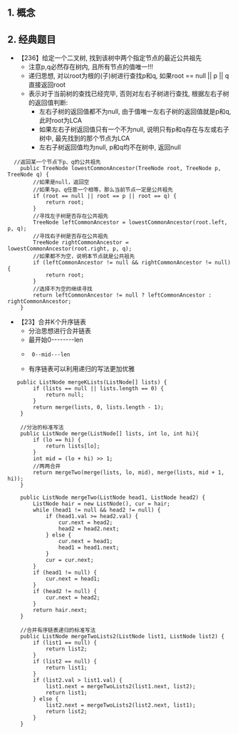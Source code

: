 ## 1. 概念

## 2. 经典题目
* 【236】给定一个二叉树, 找到该树中两个指定节点的最近公共祖先
  * 注意p,q必然存在树内, 且所有节点的值唯一!!!
  * 递归思想, 对以root为根的(子)树进行查找p和q, 如果root == null || p || q 直接返回root
  * 表示对于当前树的查找已经完毕, 否则对左右子树进行查找, 根据左右子树的返回值判断:
    * 左右子树的返回值都不为null, 由于值唯一左右子树的返回值就是p和q, 此时root为LCA
    * 如果左右子树返回值只有一个不为null, 说明只有p和q存在与左或右子树中, 最先找到的那个节点为LCA
    * 左右子树返回值均为null, p和q均不在树中, 返回null
```
  //返回某一个节点下p、q的公共祖先
    public TreeNode lowestCommonAncestor(TreeNode root, TreeNode p, TreeNode q) {
        //如果是null，返回空
        //如果与p、q任意一个相等，那么当前节点一定是公共祖先
        if (root == null || root == p || root == q) {
            return root;
        }
        //寻找左子树是否存在公共祖先
        TreeNode leftCommonAncestor = lowestCommonAncestor(root.left, p, q);
        //寻找右子树是否存在公共祖先
        TreeNode rightCommonAncestor = lowestCommonAncestor(root.right, p, q);
        //如果都不为空，说明本节点就是公共祖先
        if (leftCommonAncestor != null && rightCommonAncestor != null) {
            return root;
        }
        //选择不为空的继续寻找
        return leftCommonAncestor != null ? leftCommonAncestor : rightCommonAncestor;
    }
```  

* 【23】合并K个升序链表
  * 分治思想进行合并链表
  * 最开始0--------len
  *      0--mid---len
  * 有序链表可以利用递归的写法更加优雅
```
   public ListNode mergeKLists(ListNode[] lists) {
        if (lists == null || lists.length == 0) {
            return null;
        }
        return merge(lists, 0, lists.length - 1);
    }

    //分治的标准写法
    public ListNode merge(ListNode[] lists, int lo, int hi){
        if (lo == hi) {
            return lists[lo];
        }
        int mid = (lo + hi) >> 1;
        //两两合并
        return mergeTwo(merge(lists, lo, mid), merge(lists, mid + 1, hi));
    }

    public ListNode mergeTwo(ListNode head1, ListNode head2) {
        ListNode hair = new ListNode(), cur = hair;
        while (head1 != null && head2 != null) {
            if (head1.val >= head2.val) {
                cur.next = head2;
                head2 = head2.next;
            } else {
                cur.next = head1;
                head1 = head1.next;
            }
            cur = cur.next;
        }
        if (head1 != null) {
            cur.next = head1;
        }
        if (head2 != null) {
            cur.next = head2;
        }
        return hair.next;
    }

    //合并有序链表递归的标准写法
    public ListNode mergeTwoLists2(ListNode list1, ListNode list2) {
        if (list1 == null) {
            return list2;
        }
        if (list2 == null) {
            return list1;
        }
        if (list2.val > list1.val) {
            list1.next = mergeTwoLists2(list1.next, list2);
            return list1;
        } else {
            list2.next = mergeTwoLists2(list2.next, list1);
            return list2;
        }
    }
```